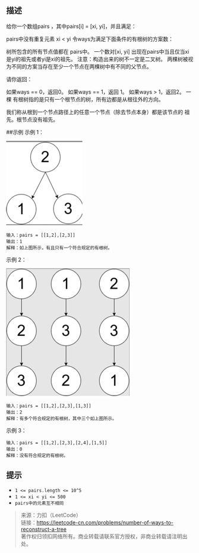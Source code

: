 ## 描述

给你一个数组pairs ，其中pairs[i] = [xi, yi]，并且满足：

pairs中没有重复元素
xi < yi
令ways为满足下面条件的有根树的方案数：

树所包含的所有节点值都在 pairs中。
一个数对[xi, yi] 出现在pairs中当且仅当xi是yi的祖先或者yi是xi的祖先。
注意：构造出来的树不一定是二叉树。
两棵树被视为不同的方案当存在至少一个节点在两棵树中有不同的父节点。

请你返回：

如果ways == 0，返回0。
如果ways == 1，返回 1。
如果ways > 1，返回2。
一棵 有根树指的是只有一个根节点的树，所有边都是从根往外的方向。

我们称从根到一个节点路径上的任意一个节点（除去节点本身）都是该节点的 祖先。根节点没有祖先。


##示例
示例 1：

![img.png](img.png)

```
输入：pairs = [[1,2],[2,3]]
输出：1
解释：如上图所示，有且只有一个符合规定的有根树。
```
示例 2：

![img_1.png](img_1.png)

```
输入：pairs = [[1,2],[2,3],[1,3]]
输出：2
解释：有多个符合规定的有根树，其中三个如上图所示。
```
示例 3：
```
输入：pairs = [[1,2],[2,3],[2,4],[1,5]]
输出：0
解释：没有符合规定的有根树。
```

## 提示

- `1 <= pairs.length <= 10^5`
- `1 <= xi < yi <= 500`
- `pairs中的元素互不相同`


>来源：力扣（LeetCode）  
链接：https://leetcode-cn.com/problems/number-of-ways-to-reconstruct-a-tree  
> 著作权归领扣网络所有。商业转载请联系官方授权，非商业转载请注明出处。